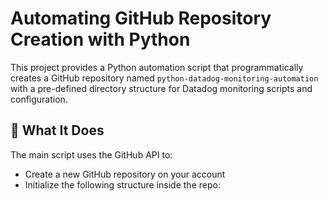 # Automating GitHub Repository Creation with Python

This project provides a Python automation script that programmatically creates a GitHub repository named `python-datadog-monitoring-automation` with a pre-defined directory structure for Datadog monitoring scripts and configuration.

## 🧾 What It Does

The main script uses the GitHub API to:

- Create a new GitHub repository on your account
- Initialize the following structure inside the repo:

